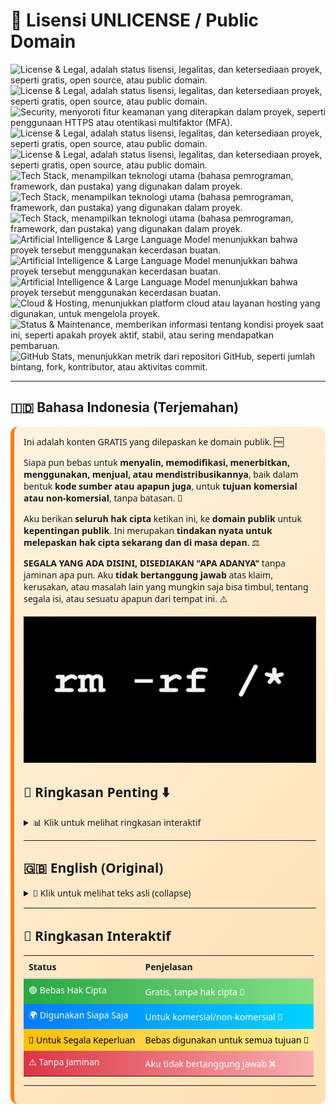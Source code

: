 [](https://frijal.github.io/index.html)

# 🌟 Lisensi UNLICENSE / Public Domain
![License & Legal, adalah status lisensi, legalitas, dan ketersediaan proyek, seperti gratis, open source, atau public domain.](https://img.shields.io/badge/License-Unlicense-blue?style=for-the-badge&logo=github&logoColor=white&animation=blink)
![License & Legal, adalah status lisensi, legalitas, dan ketersediaan proyek, seperti gratis, open source, atau public domain.](https://img.shields.io/badge/Free-100%25-brightgreen?style=for-the-badge&animation=glow)
![Security, menyoroti fitur keamanan yang diterapkan dalam proyek, seperti penggunaan HTTPS atau otentikasi multifaktor (MFA).](https://img.shields.io/badge/HTTPS-Enabled-blue?style=for-the-badge)
![License & Legal, adalah status lisensi, legalitas, dan ketersediaan proyek, seperti gratis, open source, atau public domain.](https://img.shields.io/badge/Public%20Domain-Yes-orange?style=for-the-badge&animation=glow)
![License & Legal, adalah status lisensi, legalitas, dan ketersediaan proyek, seperti gratis, open source, atau public domain.](https://img.shields.io/badge/Open%20Source-Yes-blue?style=for-the-badge&animation=glow)
![Tech Stack, menampilkan teknologi utama (bahasa pemrograman, framework, dan pustaka) yang digunakan dalam proyek.](https://img.shields.io/badge/HTML5-Yes-orange?style=for-the-badge&logo=html5&logoColor=white)
![Tech Stack, menampilkan teknologi utama (bahasa pemrograman, framework, dan pustaka) yang digunakan dalam proyek.](https://img.shields.io/badge/JavaScript-Yes-yellow?style=for-the-badge&logo=javascript&logoColor=black)
![Tech Stack, menampilkan teknologi utama (bahasa pemrograman, framework, dan pustaka) yang digunakan dalam proyek.](https://img.shields.io/badge/CSS3-Yes-blue?style=for-the-badge&logo=css3&logoColor=white)
![Artificial Intelligence & Large Language Model menunjukkan bahwa proyek tersebut menggunakan kecerdasan buatan.](https://img.shields.io/badge/Gemini-Yes-blueviolet?style=for-the-badge&logo=google&logoColor=white)
![Artificial Intelligence & Large Language Model menunjukkan bahwa proyek tersebut menggunakan kecerdasan buatan.](https://img.shields.io/badge/ChatGPT-Yes-blue?style=for-the-badge&logo=openai&logoColor=white)
![Artificial Intelligence & Large Language Model menunjukkan bahwa proyek tersebut menggunakan kecerdasan buatan.](https://img.shields.io/badge/Copilot-Yes-purple?style=for-the-badge&logo=github&logoColor=white)
![Cloud & Hosting, menunjukkan platform cloud atau layanan hosting yang digunakan, untuk mengelola proyek.](https://img.shields.io/badge/GitHub%20Pages-Yes-blue?style=for-the-badge&logo=github&logoColor=white)
![Status & Maintenance, memberikan informasi tentang kondisi proyek saat ini, seperti apakah proyek aktif, stabil, atau sering mendapatkan pembaruan.](https://img.shields.io/badge/Release-Continuous-orange?style=for-the-badge)
![GitHub Stats, menunjukkan metrik dari repositori GitHub, seperti jumlah bintang, fork, kontributor, atau aktivitas commit.](https://img.shields.io/github/last-commit/frijal/frijal.github.io?style=for-the-badge&logo=github&logoColor=white)

---

## 🇮🇩 Bahasa Indonesia (Terjemahan)

<div style="background: linear-gradient(135deg, #fff3e0, #ffe0b2); padding: 15px; border-radius: 12px; border-left: 6px solid #fd7e14; font-family: 'Segoe UI', sans-serif; margin-top:10px;">
Ini adalah konten GRATIS yang dilepaskan ke domain publik. 🆓

Siapa pun bebas untuk <strong>menyalin, memodifikasi, menerbitkan, menggunakan, menjual, atau mendistribusikannya</strong>, baik dalam bentuk <strong>kode sumber atau apapun juga</strong>, untuk <strong>tujuan komersial atau non-komersial</strong>, tanpa batasan. 🔄

Aku berikan <strong>seluruh hak cipta</strong> ketikan ini, ke <strong>domain publik</strong> untuk <strong>kepentingan publik</strong>.
Ini merupakan <strong>tindakan nyata untuk melepaskan hak cipta sekarang dan di masa depan</strong>. ⚖️

<strong>SEGALA YANG ADA DISINI, DISEDIAKAN "APA ADANYA"</strong> tanpa jaminan apa pun.
Aku <strong>tidak bertanggung jawab</strong> atas klaim, kerusakan, atau masalah lain yang mungkin saja bisa timbul, tentang segala isi, atau sesuatu apapun dari tempat ini. ⚠️

<div align=center>

![thumbnail](/thumbnail.jpg?raw=true)

</div>

## 📝 Ringkasan Penting ⬇️

<details>
<summary>📊 Klik untuk melihat ringkasan interaktif</summary>

<div style="display: flex; flex-direction: column; gap: 12px; margin-top: 10px;">

<div style="background: linear-gradient(90deg, #28a745, #85e085); padding: 12px; border-radius: 10px; font-weight: bold; color: white; transition: transform 0.3s;" onmouseover="this.style.transform='scale(1.03)'" onmouseout="this.style.transform='scale(1)'">
🟢 Bebas Hak Cipta: Kode ini gratis dan tidak dibebani hak cipta. 🎉
</div>

<div style="background: linear-gradient(90deg, #007BFF, #00d4ff); padding: 12px; border-radius: 10px; font-weight: bold; color: white; transition: transform 0.3s;" onmouseover="this.style.transform='scale(1.03)'" onmouseout="this.style.transform='scale(1)'">
🌐 Bebas Digunakan Siapa Saja: Siapa pun boleh menyalin, memodifikasi, menerbitkan, menggunakan, menjual, atau mendistribusikan kode ini. 🤝
</div>

<div style="background: linear-gradient(90deg, #ffc107, #ffec99); padding: 12px; border-radius: 10px; font-weight: bold; color: black; transition: transform 0.3s;" onmouseover="this.style.transform='scale(1.03)'" onmouseout="this.style.transform='scale(1)'">
🎯 Untuk Segala Keperluan: Bisa digunakan untuk tujuan komersial atau non-komersial, tanpa batasan. 🚀
</div>

<div style="background: linear-gradient(90deg, #dc3545, #f8b0b0); padding: 12px; border-radius: 10px; font-weight: bold; color: white; transition: transform 0.3s;" onmouseover="this.style.transform='scale(1.03)'" onmouseout="this.style.transform='scale(1)'">
⚠️ Tanpa Jaminan: Disediakan "APA ADANYA". Aku tidak bertanggung jawab atas klaim, kerusakan, atau jika ada terjadi sesuatu yang lainnya. ❌
</div>

</div>

</details>

---

## 🇬🇧 English (Original)

<details>
<summary>📖 Klik untuk melihat teks asli (collapse)</summary>

<div style="background: linear-gradient(135deg, #e0f7fa, #b2ebf2); padding: 15px; border-radius: 12px; border-left: 6px solid #007BFF; font-family: 'Segoe UI', sans-serif; margin-top:10px;">
This is free and unencumbered software released into the public domain. 🆓

Anyone is free to <strong>copy, modify, publish, use, compile, sell, or distribute</strong> this software, either in source code form or as a compiled binary, for <strong>any purpose</strong>, commercial or non-commercial, and by any means. 🔄

In jurisdictions that recognize copyright laws, the author(s) dedicate <strong>all copyright interest to the public domain</strong>. This is done <strong>for the benefit of the public</strong>, not heirs or successors. This dedication <strong>perpetually relinquishes all present and future rights</strong> under copyright law. ⚖️

<strong>THE SOFTWARE IS PROVIDED "AS IS"</strong> without warranty of any kind, express or implied. Authors are <strong>not liable</strong> for any claims, damages, or issues arising from the use of this software. ⚠️

</div>

</details>

---

## 🚀 Ringkasan Interaktif

<table style="width:100%; border-collapse: collapse; text-align: left; margin-top:10px;">
<tr>
<th style="padding: 8px; border-bottom: 2px solid #ccc;">Status</th>
<th style="padding: 8px; border-bottom: 2px solid #ccc;">Penjelasan</th>
</tr>
<tr style="background: linear-gradient(90deg, #28a745, #85e085); color:white;" title="Bebas Hak Cipta 🎉">
<td style="padding: 8px;">🟢 Bebas Hak Cipta</td>
<td style="padding: 8px;">Gratis, tanpa hak cipta 🎉</td>
</tr>
<tr style="background: linear-gradient(90deg, #007BFF, #00d4ff); color:white;" title="Digunakan Siapa Saja 🤝">
<td style="padding: 8px;">🌍 Digunakan Siapa Saja</td>
<td style="padding: 8px;">Untuk komersial/non-komersial 🤝</td>
</tr>
<tr style="background: linear-gradient(90deg, #ffc107, #ffec99); color:black;" title="Untuk Segala Keperluan 🚀">
<td style="padding: 8px;">🎯 Untuk Segala Keperluan</td>
<td style="padding: 8px;">Bebas digunakan untuk semua tujuan 🚀</td>
</tr>
<tr style="background: linear-gradient(90deg, #dc3545, #f8b0b0); color:white;" title="Tanpa Jaminan ❌">
<td style="padding: 8px;">⚠️ Tanpa Jaminan</td>
<td style="padding: 8px;">Aku tidak bertanggung jawab ❌</td>
</tr>
</table>

---
